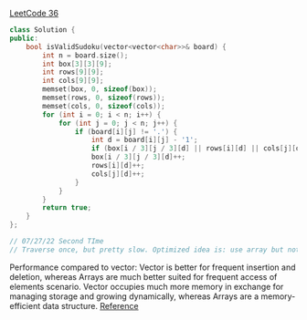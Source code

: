 [LeetCode 36](https://leetcode.com/problems/valid-sudoku/)

```cpp
class Solution {
public:
    bool isValidSudoku(vector<vector<char>>& board) {
        int n = board.size();
        int box[3][3][9];
        int rows[9][9];
        int cols[9][9];
        memset(box, 0, sizeof(box));
        memset(rows, 0, sizeof(rows));
        memset(cols, 0, sizeof(cols));
        for (int i = 0; i < n; i++) {
            for (int j = 0; j < n; j++) {
                if (board[i][j] != '.') {
                    int d = board[i][j] - '1';
                    if (box[i / 3][j / 3][d] || rows[i][d] || cols[j][d]) return false;
                    box[i / 3][j / 3][d]++;
                    rows[i][d]++;
                    cols[j][d]++;
                }
            }
        }
        return true;
    }
};

// 07/27/22 Second TIme
// Traverse once, but pretty slow. Optimized idea is: use array but not vector, and use array but not hash set
```

Performance compared to vector:
Vector is better for frequent insertion and deletion, whereas Arrays are much better suited for frequent access of elements scenario.
Vector occupies much more memory in exchange for managing storage and growing dynamically, whereas Arrays are a memory-efficient data structure.
[Reference](https://www.educba.com/c-plus-plus-vector-vs-array/)
